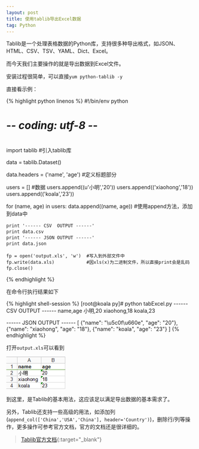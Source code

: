 ```yaml
---
layout: post
title: 使用tablib导出Excel数据
tag: Python
---
```


Tablib是一个处理表格数据的Python库，支持很多种导出格式，如JSON、HTML、CSV、TSV、YAML、Dict、Excel。

而今天我们主要操作的就是导出数据到Excel文件。

安装过程很简单，可以直接`yum python-tablib -y`

直接看示例：

{% highlight python linenos %}
#!/bin/env python
# -*- coding: utf-8 -*-
#

import tablib    #引入tablib库

data = tablib.Dataset()

data.headers = ('name', 'age')    #定义标题部分

users = []                        #数据
users.append((u'小明','20'))
users.append(('xiaohong','18'))
users.append(('koala','23'))

for (name, age) in users:
	data.append((name, age))      #使用append方法，添加到data中

	print '------ CSV  OUTPUT ------'
	print data.csv
	print '------ JSON OUTPUT ------'
	print data.json

	fp = open('output.xls', 'w')  #写入到外部文件中
	fp.write(data.xls)            #因xls(x)为二进制文件，所以直接print会是乱码
	fp.close()
{% endhighlight %}

在命令行执行结果如下

{% highlight shell-session %}
[root@koala py]# python tabExcel.py 
------ CSV  OUTPUT ------
name,age
小明,20
xiaohong,18
koala,23

------ JSON OUTPUT ------
[
	{"name": "\u5c0f\u660e", "age": "20"}, 
	{"name": "xiaohong", "age": "18"}, 
	{"name": "koala", "age": "23"}
]
{% endhighlight %}

打开`output.xls`可以看到

![output.xls](/uploads/images/2015-10-29-excel.png)

到这里，是Tablib的基本用法，这应该足以满足导出数据的基本需求了。

另外，Tablib还支持一些高级的用法，如添加列(`append_col(['China','USA','China'], header='Country')`)，删除行/列等操作，更多操作可参考官方文档，官方的文档还是很详细的。

> [Tablib官方文档](http://docs.python-tablib.org/en/latest/){:target="_blank"}
